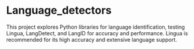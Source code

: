 # Language_detectors
This project explores Python libraries for language identification, testing Lingua, LangDetect, and LangID for accuracy and performance. Lingua is recommended for its high accuracy and extensive language support.
